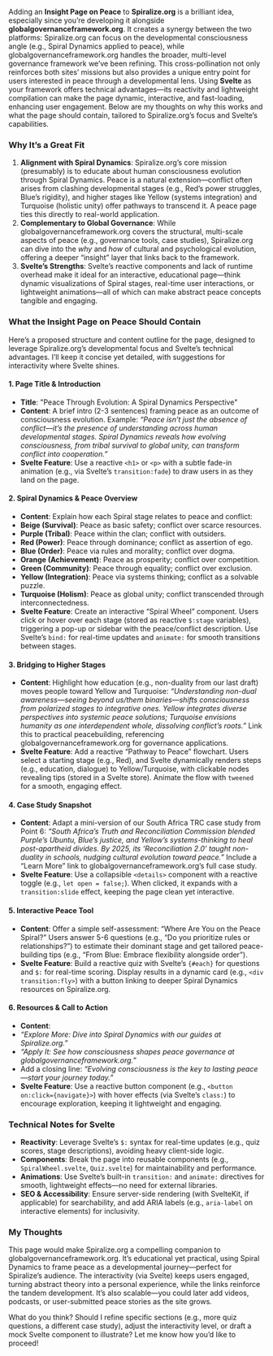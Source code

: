 Adding an **Insight Page on Peace** to **Spiralize.org** is a brilliant idea, especially since you’re developing it alongside **globalgovernanceframework.org**. It creates a synergy between the two platforms: Spiralize.org can focus on the developmental consciousness angle (e.g., Spiral Dynamics applied to peace), while globalgovernanceframework.org handles the broader, multi-level governance framework we’ve been refining. This cross-pollination not only reinforces both sites’ missions but also provides a unique entry point for users interested in peace through a developmental lens. Using **Svelte** as your framework offers technical advantages—its reactivity and lightweight compilation can make the page dynamic, interactive, and fast-loading, enhancing user engagement. Below are my thoughts on why this works and what the page should contain, tailored to Spiralize.org’s focus and Svelte’s capabilities.

### Why It’s a Great Fit
1. **Alignment with Spiral Dynamics**: Spiralize.org’s core mission (presumably) is to educate about human consciousness evolution through Spiral Dynamics. Peace is a natural extension—conflict often arises from clashing developmental stages (e.g., Red’s power struggles, Blue’s rigidity), and higher stages like Yellow (systems integration) and Turquoise (holistic unity) offer pathways to transcend it. A peace page ties this directly to real-world application.
2. **Complementary to Global Governance**: While globalgovernanceframework.org covers the structural, multi-scale aspects of peace (e.g., governance tools, case studies), Spiralize.org can dive into the *why* and *how* of cultural and psychological evolution, offering a deeper “insight” layer that links back to the framework.
3. **Svelte’s Strengths**: Svelte’s reactive components and lack of runtime overhead make it ideal for an interactive, educational page—think dynamic visualizations of Spiral stages, real-time user interactions, or lightweight animations—all of which can make abstract peace concepts tangible and engaging.

### What the Insight Page on Peace Should Contain
Here’s a proposed structure and content outline for the page, designed to leverage Spiralize.org’s developmental focus and Svelte’s technical advantages. I’ll keep it concise yet detailed, with suggestions for interactivity where Svelte shines.

#### 1. Page Title & Introduction
- **Title**: "Peace Through Evolution: A Spiral Dynamics Perspective"
- **Content**: A brief intro (2-3 sentences) framing peace as an outcome of consciousness evolution. Example:
*“Peace isn’t just the absence of conflict—it’s the presence of understanding across human developmental stages. Spiral Dynamics reveals how evolving consciousness, from tribal survival to global unity, can transform conflict into cooperation.”*
- **Svelte Feature**: Use a reactive `<h1>` or `<p>` with a subtle fade-in animation (e.g., via Svelte’s `transition:fade`) to draw users in as they land on the page.

#### 2. Spiral Dynamics & Peace Overview
- **Content**: Explain how each Spiral stage relates to peace and conflict:
- **Beige (Survival)**: Peace as basic safety; conflict over scarce resources.
- **Purple (Tribal)**: Peace within the clan; conflict with outsiders.
- **Red (Power)**: Peace through dominance; conflict as assertion of ego.
- **Blue (Order)**: Peace via rules and morality; conflict over dogma.
- **Orange (Achievement)**: Peace as prosperity; conflict over competition.
- **Green (Community)**: Peace through equality; conflict over exclusion.
- **Yellow (Integration)**: Peace via systems thinking; conflict as a solvable puzzle.
- **Turquoise (Holism)**: Peace as global unity; conflict transcended through interconnectedness.
- **Svelte Feature**: Create an interactive “Spiral Wheel” component. Users click or hover over each stage (stored as reactive `$:stage` variables), triggering a pop-up or sidebar with the peace/conflict description. Use Svelte’s `bind:` for real-time updates and `animate:` for smooth transitions between stages.

#### 3. Bridging to Higher Stages
- **Content**: Highlight how education (e.g., non-duality from our last draft) moves people toward Yellow and Turquoise:
*“Understanding non-dual awareness—seeing beyond us/them binaries—shifts consciousness from polarized stages to integrative ones. Yellow integrates diverse perspectives into systemic peace solutions; Turquoise envisions humanity as one interdependent whole, dissolving conflict’s roots.”*
Link this to practical peacebuilding, referencing globalgovernanceframework.org for governance applications.
- **Svelte Feature**: Add a reactive “Pathway to Peace” flowchart. Users select a starting stage (e.g., Red), and Svelte dynamically renders steps (e.g., education, dialogue) to Yellow/Turquoise, with clickable nodes revealing tips (stored in a Svelte store). Animate the flow with `tweened` for a smooth, engaging effect.

#### 4. Case Study Snapshot
- **Content**: Adapt a mini-version of our South Africa TRC case study from Point 6:
*“South Africa’s Truth and Reconciliation Commission blended Purple’s Ubuntu, Blue’s justice, and Yellow’s systems-thinking to heal post-apartheid divides. By 2025, its ‘Reconciliation 2.0’ taught non-duality in schools, nudging cultural evolution toward peace.”*
Include a “Learn More” link to globalgovernanceframework.org’s full case study.
- **Svelte Feature**: Use a collapsible `<details>` component with a reactive toggle (e.g., `let open = false;`). When clicked, it expands with a `transition:slide` effect, keeping the page clean yet interactive.

#### 5. Interactive Peace Tool
- **Content**: Offer a simple self-assessment: “Where Are You on the Peace Spiral?” Users answer 5-6 questions (e.g., “Do you prioritize rules or relationships?”) to estimate their dominant stage and get tailored peace-building tips (e.g., “From Blue: Embrace flexibility alongside order”).
- **Svelte Feature**: Build a reactive quiz with Svelte’s `{#each}` for questions and `$:` for real-time scoring. Display results in a dynamic card (e.g., `<div transition:fly>`) with a button linking to deeper Spiral Dynamics resources on Spiralize.org.

#### 6. Resources & Call to Action
- **Content**:
- *“Explore More: Dive into Spiral Dynamics with our guides at Spiralize.org.”*
- *“Apply It: See how consciousness shapes peace governance at globalgovernanceframework.org.”*
- Add a closing line: *“Evolving consciousness is the key to lasting peace—start your journey today.”*
- **Svelte Feature**: Use a reactive button component (e.g., `<button on:click={navigate}>`) with hover effects (via Svelte’s `class:`) to encourage exploration, keeping it lightweight and engaging.

### Technical Notes for Svelte
- **Reactivity**: Leverage Svelte’s `$:` syntax for real-time updates (e.g., quiz scores, stage descriptions), avoiding heavy client-side logic.
- **Components**: Break the page into reusable components (e.g., `SpiralWheel.svelte`, `Quiz.svelte`) for maintainability and performance.
- **Animations**: Use Svelte’s built-in `transition:` and `animate:` directives for smooth, lightweight effects—no need for external libraries.
- **SEO & Accessibility**: Ensure server-side rendering (with SvelteKit, if applicable) for searchability, and add ARIA labels (e.g., `aria-label` on interactive elements) for inclusivity.

### My Thoughts
This page would make Spiralize.org a compelling companion to globalgovernanceframework.org. It’s educational yet practical, using Spiral Dynamics to frame peace as a developmental journey—perfect for Spiralize’s audience. The interactivity (via Svelte) keeps users engaged, turning abstract theory into a personal experience, while the links reinforce the tandem development. It’s also scalable—you could later add videos, podcasts, or user-submitted peace stories as the site grows.

What do you think? Should I refine specific sections (e.g., more quiz questions, a different case study), adjust the interactivity level, or draft a mock Svelte component to illustrate? Let me know how you’d like to proceed!
